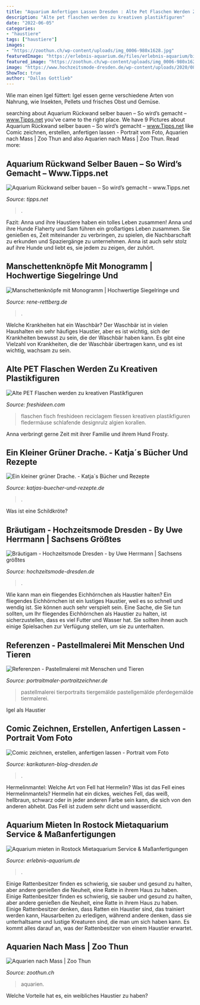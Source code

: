 ```yaml
---
title: "Aquarium Anfertigen Lassen Dresden : Alte Pet Flaschen Werden Zu Kreativen Plastikfiguren"
description: "Alte pet flaschen werden zu kreativen plastikfiguren"
date: "2022-06-05"
categories:
- "haustiere"
tags: ["haustiere"]
images:
- "https://zoothun.ch/wp-content/uploads/img_0006-980x1628.jpg"
featuredImage: "https://erlebnis-aquarium.de/files/erlebnis-aquarium/bilder/content/startseite/aquarium-sonderanfertigungen-nach-mass.jpg"
featured_image: "https://zoothun.ch/wp-content/uploads/img_0006-980x1628.jpg"
image: "https://www.hochzeitsmode-dresden.de/wp-content/uploads/2020/08/IT29215-500x500.jpg"
ShowToc: true
author: "Dallas Gottlieb"
---
```



Wie man einen Igel füttert: Igel essen gerne verschiedene Arten von Nahrung, wie Insekten, Pellets und frisches Obst und Gemüse.

	

		
searching about Aquarium Rückwand selber bauen – So wird’s gemacht – www.Tipps.net you've came to the right place. We have 9 Pictures about Aquarium Rückwand selber bauen – So wird’s gemacht – www.Tipps.net like Comic zeichnen, erstellen, anfertigen lassen - Portrait vom Foto, Aquarien nach Mass | Zoo Thun and also Aquarien nach Mass | Zoo Thun. Read more:
		
    
## Aquarium Rückwand Selber Bauen – So Wird’s Gemacht – Www.Tipps.net

<img loading=lazy src="http://www.tipps.net/wp-content/uploads/2012/02/3d-rueckwand-aquarium.jpg" onerror="this.onerror=null;this.src='https://tse3.mm.bing.net/th?id=OIP.xJZ97uhMhozq1V3NaV4M0wHaDA&amp;pid=15.1';" alt="Aquarium Rückwand selber bauen – So wird’s gemacht – www.Tipps.net">

_Source: tipps.net_

>. 

	

Fazit: Anna und ihre Haustiere haben ein tolles Leben zusammen!
Anna und ihre Hunde Flaherty und Sam führen ein großartiges Leben zusammen. Sie genießen es, Zeit miteinander zu verbringen, zu spielen, die Nachbarschaft zu erkunden und Spaziergänge zu unternehmen. Anna ist auch sehr stolz auf ihre Hunde und liebt es, sie jedem zu zeigen, der zuhört.

    
## Manschettenknöpfe Mit Monogramm | Hochwertige Siegelringe Und

<img loading=lazy src="https://www.rene-rettberg.de/wp-content/uploads/manschettenknoepfe-wappen-weissgold-585-750-768x426.jpg" onerror="this.onerror=null;this.src='https://tse2.mm.bing.net/th?id=OIP.GOD5JKsmNe60Rs54sZ7gqgHaEG&amp;pid=15.1';" alt="Manschettenknöpfe mit Monogramm | Hochwertige Siegelringe und">

_Source: rene-rettberg.de_

>. 

	

Welche Krankheiten hat ein Waschbär?
Der Waschbär ist in vielen Haushalten ein sehr häufiges Haustier, aber es ist wichtig, sich der Krankheiten bewusst zu sein, die der Waschbär haben kann. Es gibt eine Vielzahl von Krankheiten, die der Waschbär übertragen kann, und es ist wichtig, wachsam zu sein.

    
## Alte PET Flaschen Werden Zu Kreativen Plastikfiguren

<img loading=lazy src="http://freshideen.com/wp-content/uploads/2015/04/pet-flaschen-kunst-aquarium-fisch-korallen-algien.jpg" onerror="this.onerror=null;this.src='https://tse1.mm.bing.net/th?id=OIP.xdSHpDoR-X-2X1q8WNzBfQHaFj&amp;pid=15.1';" alt="Alte PET Flaschen werden zu kreativen Plastikfiguren">

_Source: freshideen.com_

>flaschen fisch freshideen reciclagem flessen kreativen plastikfiguren fledermäuse schlafende designrulz algien korallen. 

	

Anna verbringt gerne Zeit mit ihrer Familie und ihrem Hund Frosty.

    
## Ein Kleiner Grüner Drache. - Katja´s Bücher Und Rezepte

<img loading=lazy src="https://katjas-buecher-und-rezepte.de/wp-content/uploads/2013/08/Drache_Unt.jpg" onerror="this.onerror=null;this.src='https://tse4.mm.bing.net/th?id=OIP.YPR6ngXRfLrNMllR7-U8jAHaKc&amp;pid=15.1';" alt="Ein kleiner grüner Drache. - Katja´s Bücher und Rezepte">

_Source: katjas-buecher-und-rezepte.de_

>. 

	

Was ist eine Schildkröte?

    
## Bräutigam - Hochzeitsmode Dresden - By Uwe Herrmann | Sachsens Größtes

<img loading=lazy src="https://www.hochzeitsmode-dresden.de/wp-content/uploads/2020/08/IT29215-500x500.jpg" onerror="this.onerror=null;this.src='https://tse1.mm.bing.net/th?id=OIP.IMqkjio86S0y6Vj8P8SgoQHaHa&amp;pid=15.1';" alt="Bräutigam - Hochzeitsmode Dresden - by Uwe Herrmann | Sachsens größtes">

_Source: hochzeitsmode-dresden.de_

>. 

	

Wie kann man ein fliegendes Eichhörnchen als Haustier halten?
Ein fliegendes Eichhörnchen ist ein lustiges Haustier, weil es so schnell und wendig ist. Sie können auch sehr verspielt sein. Eine Sache, die Sie tun sollten, um Ihr fliegendes Eichhörnchen als Haustier zu halten, ist sicherzustellen, dass es viel Futter und Wasser hat. Sie sollten ihnen auch einige Spielsachen zur Verfügung stellen, um sie zu unterhalten.

    
## Referenzen - Pastellmalerei Mit Menschen Und Tieren

<img loading=lazy src="https://www.portraitmaler-portraitzeichner.de/wp-content/uploads/2015/09/Pastell-Tiermalerei-Hund-05.jpg" onerror="this.onerror=null;this.src='https://tse3.mm.bing.net/th?id=OIP.8z711lC90AaTwmIWbW2IAQHaJM&amp;pid=15.1';" alt="Referenzen - Pastellmalerei mit Menschen und Tieren">

_Source: portraitmaler-portraitzeichner.de_

>pastellmalerei tierportraits tiergemälde pastellgemälde pferdegemälde tiermalerei. 

	

Igel als Haustier

    
## Comic Zeichnen, Erstellen, Anfertigen Lassen - Portrait Vom Foto

<img loading=lazy src="https://image.jimcdn.com/app/cms/image/transf/dimension=4000x3000:format=jpg/path/s3ecb96fc918b9a61/image/i380fa64d646a9f36/version/1581257372/image.jpg" onerror="this.onerror=null;this.src='https://tse1.mm.bing.net/th?id=OIP.UvA4mhY8ZE6YML8eWnl0tQHaPK&amp;pid=15.1';" alt="Comic zeichnen, erstellen, anfertigen lassen - Portrait vom Foto">

_Source: karikaturen-blog-dresden.de_

>. 

	

Hermelinmantel: Welche Art von Fell hat Hermelin?
Was ist das Fell eines Hermelinmantels? Hermelin hat ein dickes, weiches Fell, das weiß, hellbraun, schwarz oder in jeder anderen Farbe sein kann, die sich von den anderen abhebt. Das Fell ist zudem sehr dicht und wasserdicht.

    
## Aquarium Mieten In Rostock Mietaquarium Service &amp; Maßanfertigungen

<img loading=lazy src="https://erlebnis-aquarium.de/files/erlebnis-aquarium/bilder/content/startseite/aquarium-sonderanfertigungen-nach-mass.jpg" onerror="this.onerror=null;this.src='https://tse2.mm.bing.net/th?id=OIP.xq0hl8o3GgPwz5Qvg7yZXAHaEK&amp;pid=15.1';" alt="Aquarium mieten in Rostock Mietaquarium Service &amp; Maßanfertigungen">

_Source: erlebnis-aquarium.de_

>. 

	

Einige Rattenbesitzer finden es schwierig, sie sauber und gesund zu halten, aber andere genießen die Neuheit, eine Ratte in ihrem Haus zu haben.
Einige Rattenbesitzer finden es schwierig, sie sauber und gesund zu halten, aber andere genießen die Neuheit, eine Ratte in ihrem Haus zu haben. Einige Rattenbesitzer denken, dass Ratten ein Haustier sind, das trainiert werden kann, Hausarbeiten zu erledigen, während andere denken, dass sie unterhaltsame und lustige Kreaturen sind, die man um sich haben kann. Es kommt alles darauf an, was der Rattenbesitzer von einem Haustier erwartet.

    
## Aquarien Nach Mass | Zoo Thun

<img loading=lazy src="https://zoothun.ch/wp-content/uploads/img_0006-980x1628.jpg" onerror="this.onerror=null;this.src='https://tse3.mm.bing.net/th?id=OIP.WMygb1dSEC5AcpN7KbjQNAHaMT&amp;pid=15.1';" alt="Aquarien nach Mass | Zoo Thun">

_Source: zoothun.ch_

>aquarien. 

	

Welche Vorteile hat es, ein weibliches Haustier zu haben?

